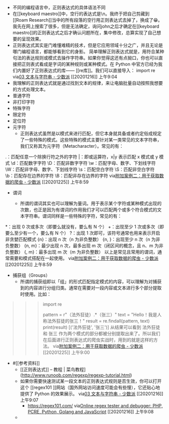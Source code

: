 - 不同的编程语言中，正则表达式的具体语法不同
- 在[[keyboard maestro]]中，空行的表达式是\n。我终于把自己剪藏到[[Roam Research]]当中的所有段落的空行用正则表达式去掉了，换成了😁。我先在网上搜索了很多，但是无法确定，询问john之后才确定在[[keyboard maestro]]的正则表达式之后才确认问题所在，集中修改，总算实现了自己想要的呈现效果。
- 正则表达式其实是门难懂难精的技术，但是它应用领域十分之广，并且无论是哪门编程语言，都能够看到它的身影。
简单理解正则表达式就是，用符合某种句法的表达规则或模式去操作字符串。如果你觉得这还有点拗口，你也可以直接把正则表式看成是字词的某种规则或某种模式。在 Python 中官方已经为我们内置好了正则表达式的库—— [[re库]]。我们可以直接导入：
import re
via[03 文本与字符串 - 少数派](https://sspai.com/post/62168)
[[20201216]] 上午9:04
- 我理解的正则表达式就是通过找到文本的规律，来让电脑批量自动按照我想要的方式处理文本。
- 普通字符
- 非打印字符
- 特殊字符
- 限定符
- 定位符
- 元字符
    - 正则表达式虽然是以模式来进行匹配，但它本身就具备或者约定俗成规定了一些特殊的模式。这些特殊的模式主要针对某一类常见的文本字符串，我们又称其为元字符（Metacharacter）。常见的有：

.：匹配任意一个除换行符之外的字符
|：即或运算符，x|y 表示匹配 x 模式或 y 模式
\d：匹配数字字符
\D：匹配非数字字符
\w：匹配字母、数字、下划线字符
\W：匹配非字母、数字、下划线字符
\s：匹配空白字符
\S：匹配非空白字符
\b：匹配存在边界的字符
\B：匹配非存在边界的字符
via[附加案例二：用于获取数据的爬虫 - 少数派](https://sspai.com/post/63900)
[[20201225]] 上午8:59
- 谓词

    - 所谓的谓词其实也可以理解为量词。用于表示某个字符或某种模式出现的次数，也正是因为有谓词的作用我们才可以匹配两个或多个符合模式的文本字符串。谓词同样是一些特殊的字符，常见的有：

*：出现 0 次或多次（即要么就没有，要么有 N 个）
+：出现至少 1 次或多次（即要么至少有一个，要么有 N 个）
?：出现 1 次即可，该符号通常也用来表示开启非贪婪匹配模式
{n}：出现 n 次（n 为非负整数）
{n, }：出现至少 n 次（n 为非负整数）
{n, m}：最少出现 n 次，最多出现 m 次（闭区间的概念，且 n、m 为非负整数）
{, m}：最多出现 m 次（m 为非负整数）
以上是常见且常用的谓词，通常需要和模式搭配在一起使用。
via[附加案例二：用于获取数据的爬虫 - 少数派](https://sspai.com/post/63900)
[[20201225]] 上午8:59
-  捕获组（Groups）
    - 所谓的捕获组即以「组」的形式匹配指定模式的内容，可以理解为对捕获到的内容进行分组归类。通常在需要对一段内容或文本进行多个部分提取时使用。比如：

>>> import re
>>> 
>>> pattern = r"（法外狂徒）.*（张三）"
>>> text = "Hello！我是人称法外狂徒的张三！"
>>> result = re.findall(pattern, text)
>>> print(result)
[('法外狂徒', '张三')]
从结果可以看到 法外狂徒 和 张三 作为两个模式的部分都被分别提取出来了。所以我们在后面进行正则表达式的爬虫实战时，用到的就是这样的方法。
via[附加案例二：用于获取数据的爬虫 - 少数派](https://sspai.com/post/63900)
[[20201225]] 上午9:00
- #[[参考资料]]
    - [[正则表达式]] – 教程 | 菜鸟教程](http://www.runoob.com/regexp/regexp-tutorial.html)
    - 如果你需要快速测试某一段文本的正则表达式规则是否生效，你可以打开这个 [[regex101 ]]网站（国外网站访问速度可能会有些慢），它还贴心地提供了 Python 的效果展示。
via[03 文本与字符串 - 少数派](https://sspai.com/post/62168)
[[20201216]] 上午9:07
        - https://regex101.com/
via[Online regex tester and debugger: PHP, PCRE, Python, Golang and JavaScript](https://regex101.com/)
[[20201216]] 上午9:08
    - 
